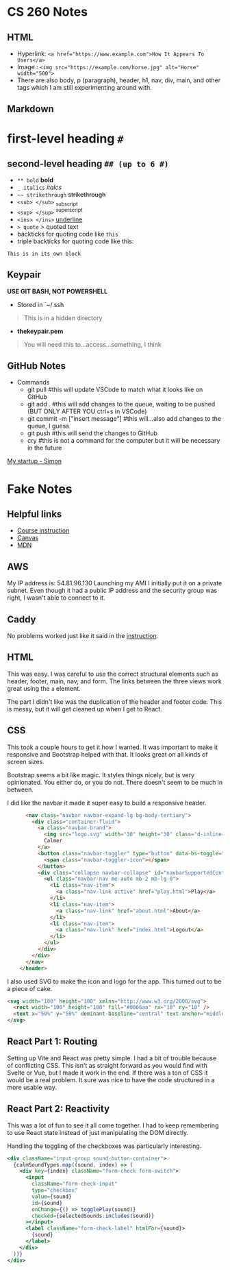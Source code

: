 # CS 260 Notes

## HTML
- Hyperlink: `<a href="https://www.example.com">How It Appears To Users</a>`
- Image : `<img src="https://example.com/horse.jpg" alt="Horse" width="500">`
- There are also body, p (paragraph), header, h1, nav, div, main, and other tags which I am still experimenting around with.

## Markdown
# first-level heading `#`
## second-level heading `## (up to 6 #)`
- `** bold` **bold**
- `_ italics` _italcs_
- `~~ strikethrough` ~~strikethrough~~
- `<sub> </sub>` <sub>subscript</sub>  
- `<sup> </sup>` <sup>superscript</sup>  
- `<ins> </ins>` <ins>underline</ins>
- `> quote` > quoted text
- backticks for quoting code like `this`
- triple backticks for quoting code like this:
```
This is in its own block
```

## Keypair
**USE __GIT BASH__, NOT POWERSHELL**
- Stored in `~/.ssh
> This is in a hidden directory
- **thekeypair.pem**
> You will need this to...access...something, I think


## GitHub Notes
- Commands
  - git pull #this will update VSCode to match what it looks like on GitHub
  - git add . #this will add changes to the queue, waiting to be pushed (BUT ONLY AFTER YOU ctrl+s in VSCode)
  - git commit -m ["insert message"] #this will...also add changes to the queue, I guess
  - git push #this will send the changes to GitHub
  - cry #this is not a command for the computer but it will be necessary in the future

[My startup - Simon](https://simon.cs260.click)





# Fake Notes

## Helpful links

- [Course instruction](https://github.com/webprogramming260)
- [Canvas](https://byu.instructure.com)
- [MDN](https://developer.mozilla.org)

## AWS

My IP address is: 54.81.96.130
Launching my AMI I initially put it on a private subnet. Even though it had a public IP address and the security group was right, I wasn't able to connect to it.

## Caddy

No problems worked just like it said in the [instruction](https://github.com/webprogramming260/.github/blob/main/profile/webServers/https/https.md).

## HTML

This was easy. I was careful to use the correct structural elements such as header, footer, main, nav, and form. The links between the three views work great using the `a` element.

The part I didn't like was the duplication of the header and footer code. This is messy, but it will get cleaned up when I get to React.

## CSS

This took a couple hours to get it how I wanted. It was important to make it responsive and Bootstrap helped with that. It looks great on all kinds of screen sizes.

Bootstrap seems a bit like magic. It styles things nicely, but is very opinionated. You either do, or you do not. There doesn't seem to be much in between.

I did like the navbar it made it super easy to build a responsive header.

```html
      <nav class="navbar navbar-expand-lg bg-body-tertiary">
        <div class="container-fluid">
          <a class="navbar-brand">
            <img src="logo.svg" width="30" height="30" class="d-inline-block align-top" alt="" />
            Calmer
          </a>
          <button class="navbar-toggler" type="button" data-bs-toggle="collapse" data-bs-target="#navbarSupportedContent">
            <span class="navbar-toggler-icon"></span>
          </button>
          <div class="collapse navbar-collapse" id="navbarSupportedContent">
            <ul class="navbar-nav me-auto mb-2 mb-lg-0">
              <li class="nav-item">
                <a class="nav-link active" href="play.html">Play</a>
              </li>
              <li class="nav-item">
                <a class="nav-link" href="about.html">About</a>
              </li>
              <li class="nav-item">
                <a class="nav-link" href="index.html">Logout</a>
              </li>
            </ul>
          </div>
        </div>
      </nav>
    </header>
```

I also used SVG to make the icon and logo for the app. This turned out to be a piece of cake.

```html
<svg width="100" height="100" xmlns="http://www.w3.org/2000/svg">
  <rect width="100" height="100" fill="#0066aa" rx="10" ry="10" />
  <text x="50%" y="50%" dominant-baseline="central" text-anchor="middle" font-size="72" font-family="Arial" fill="white">C</text>
</svg>
```

## React Part 1: Routing

Setting up Vite and React was pretty simple. I had a bit of trouble because of conflicting CSS. This isn't as straight forward as you would find with Svelte or Vue, but I made it work in the end. If there was a ton of CSS it would be a real problem. It sure was nice to have the code structured in a more usable way.

## React Part 2: Reactivity

This was a lot of fun to see it all come together. I had to keep remembering to use React state instead of just manipulating the DOM directly.

Handling the toggling of the checkboxes was particularly interesting.

```jsx
<div className="input-group sound-button-container">
  {calmSoundTypes.map((sound, index) => (
    <div key={index} className="form-check form-switch">
      <input
        className="form-check-input"
        type="checkbox"
        value={sound}
        id={sound}
        onChange={() => togglePlay(sound)}
        checked={selectedSounds.includes(sound)}
      ></input>
      <label className="form-check-label" htmlFor={sound}>
        {sound}
      </label>
    </div>
  ))}
</div>
```
